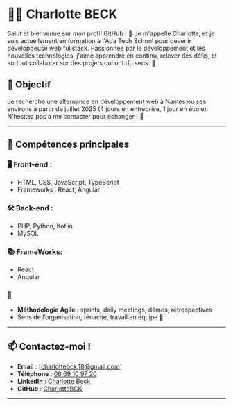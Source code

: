 # 👩‍💻 Charlotte BECK

Salut et bienvenue sur mon profil GitHub ! 🌟 Je m'appelle Charlotte, et je suis actuellement en formation à l'Ada Tech School pour devenir développeuse web fullstack. Passionnée par le développement et les nouvelles technologies, j'aime apprendre en continu, relever des défis, et surtout collaborer sur des projets qui ont du sens. 🚀

## 🎯 Objectif
Je recherche une alternance en développement web à Nantes ou ses environs à partir de juillet 2025 (4 jours en entreprise, 1 jour en école). N’hésitez pas à me contacter pour échanger ! 🙌

---

## 🌟 Compétences principales

### 🖥️ Front-end :
- HTML, CSS, JavaScript, TypeScript
- Frameworks : React, Angular

### 🛠️ Back-end :
- PHP, Python, Kotlin
- MySQL

### 📚  FrameWorks:
- React
- Angular

### 🫶

- **Méthodologie Agile** : sprints, daily meetings, démos, rétrospectives
- Sens de l’organisation, ténacité, travail en équipe 🤝

---


## 📫 Contactez-moi !
- **Email** : [charlottebck.18@gmail.com]
- **Téléphone** : [06 69 10 97 20](tel:0669109720)
- **LinkedIn** : [Charlotte Beck](http://www.linkedin.com/in/charlotte-beck-1802)
- **GitHub** : [CharlotteBCK](https://github.com/CharlotteBCK)

---


<!--
**CharlotteBCK/CharlotteBCK** is a ✨ _special_ ✨ repository because its `README.md` (this file) appears on your GitHub profile.

Here are some ideas to get you started:

- 🔭 I’m currently working on ...
- 🌱 I’m currently learning ...
- 👯 I’m looking to collaborate on ...
- 🤔 I’m looking for help with ...
- 💬 Ask me about ...
- 📫 How to reach me: ...
- 😄 Pronouns: ...
- ⚡ Fun fact: ...
-->
